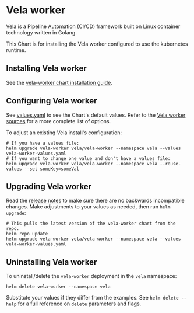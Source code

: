 # Vela worker

[Vela](http://go-vela.github.io/docs/) is a Pipeline Automation (CI/CD) framework built on Linux container technology written in Golang.

This Chart is for installing the Vela worker configured to use the kubernetes runtime.

## Installing Vela worker

See the [vela-worker chart installation guide](./docs/install.md).

## Configuring Vela worker

See [values.yaml](values.yaml) to see the Chart's default values. Refer to the [Vela worker sources](https://github.com/go-vela/worker/blob/master/cmd/vela-worker/main.go) for a more complete list of options.

To adjust an existing Vela install's configuration:

```console
# If you have a values file:
helm upgrade vela-worker vela/vela-worker --namespace vela --values vela-worker-values.yaml
# If you want to change one value and don't have a values file:
helm upgrade vela-worker vela/vela-worker --namespace vela --reuse-values --set someKey=someVal
```

## Upgrading Vela worker

Read the [release notes](https://github.com/go-vela/community/blob/master/migrations/v0.9/README.md) to make sure there are no backwards incompatible changes. Make adjustments to your values as needed, then run `helm upgrade`:

```console
# This pulls the latest version of the vela-worker chart from the repo.
helm repo update
helm upgrade vela-worker vela/vela-worker --namespace vela --values vela-worker-values.yaml
```

## Uninstalling Vela worker

To uninstall/delete the `vela-worker` deployment in the `vela` namespace:

```console
helm delete vela-worker --namespace vela
```

Substitute your values if they differ from the examples. See `helm delete --help` for a full reference on `delete` parameters and flags.
